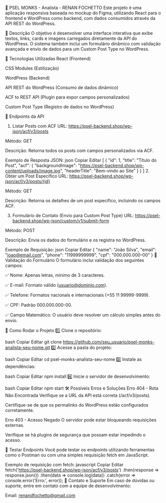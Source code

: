 📌 PSEL MONKS - Analista - RENAN FOCHETTO
Este projeto é uma aplicação responsiva baseada no mockup do Figma, utilizando React para o frontend e WordPress como backend, com dados consumidos através da API REST do WordPress.

📝 Descrição
O objetivo é desenvolver uma interface interativa que exibe textos, links, cards e imagens carregados diretamente da API do WordPress. O sistema também inclui um formulário dinâmico com validação avançada e envio de dados para um Custom Post Type no WordPress.

🚀 Tecnologias Utilizadas
React (Frontend)

CSS Modules (Estilização)

WordPress (Backend)

API REST do WordPress (Consumo de dados dinâmico)

ACF to REST API (Plugin para expor campos personalizados)

Custom Post Type (Registro de dados no WordPress)

📡 Endpoints da API
1. Listar Posts com ACF
   URL: https://psel-backend.shop/wp-json/acf/v3/posts

Método: GET

Descrição: Retorna todos os posts com campos personalizados via ACF.

Exemplo de Resposta JSON:
json
Copiar
Editar
[
{
"id": 1,
"title": "Título do Post",
"acf": {
"backgroundImage": "https://psel-backend.shop/wp-content/uploads/image.jpg",
"headerTitle": "Bem-vindo ao Site"
}
}
]
2. Obter um Post Específico
   URL: https://psel-backend.shop/wp-json/acf/v3/posts/{id}

Método: GET

Descrição: Retorna os detalhes de um post específico, incluindo os campos ACF.

3. Formulário de Contato (Envio para Custom Post Type)
   URL: https://psel-backend.shop/wp-json/custom/v1/submit-form

Método: POST

Descrição: Envia os dados do formulário e os registra no WordPress.

Exemplo de Requisição:
json
Copiar
Editar
{
"name": "João Silva",
"email": "joao@email.com",
"phone": "11999999999",
"cpf": "000.000.000-00"
}
📜 Validação do Formulário
O formulário inclui validação dos seguintes campos:

✅ Nome: Apenas letras, mínimo de 3 caracteres.

✅ E-mail: Formato válido (usuario@dominio.com).

✅ Telefone: Formatos nacionais e internacionais (+55 11 99999-9999).

✅ CPF: Padrão 000.000.000-00.

✅ Campo Matemático: O usuário deve resolver um cálculo simples antes do envio.

🔄 Como Rodar o Projeto
1️⃣ Clone o repositório:

bash
Copiar
Editar
git clone https://github.com/seu_usuario/psel-monks-analista-seu-nome.git
2️⃣ Acesse a pasta do projeto:

bash
Copiar
Editar
cd psel-monks-analista-seu-nome
3️⃣ Instale as dependências:

bash
Copiar
Editar
npm install
4️⃣ Inicie o servidor de desenvolvimento:

bash
Copiar
Editar
npm start
🛠 Possíveis Erros e Soluções
Erro 404 - Rota Não Encontrada
Verifique se a URL da API está correta (/acf/v3/posts).

Certifique-se de que os permalinks do WordPress estão configurados corretamente.

Erro 403 - Acesso Negado
O servidor pode estar bloqueando requisições externas.

Verifique se há plugins de segurança que possam estar impedindo o acesso.

🎯 Testar Endpoints
Você pode testar os endpoints utilizando ferramentas como o Postman ou com uma simples requisição fetch em JavaScript.

Exemplo de requisição com fetch:
javascript
Copiar
Editar
fetch('https://psel-backend.shop/wp-json/acf/v3/posts')
.then(response => response.json())
.then(data => console.log(data))
.catch(error => console.error('Erro:', error));
📩 Contato e Suporte
Em caso de dúvidas ou suporte, entre em contato com a equipe de desenvolvimento:

Email: renandfochetto@gmail.com
